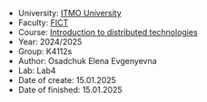 - University: [ITMO University](https://itmo.ru/ru/)
- Faculty: [FICT](https://fict.itmo.ru)
- Course: [Introduction to distributed technologies](https://github.com/itmo-ict-faculty/introduction-to-distributed-technologies)
- Year: 2024/2025
- Group: K4112s
- Author: Osadchuk Elena Evgenyevna
- Lab: Lab4
- Date of create: 15.01.2025
- Date of finished: 15.01.2025

